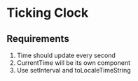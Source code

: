 # Ticking Clock

## Requirements

1) Time should update every second
2) CurrentTime will be its own component
3) Use setInterval and toLocaleTimeString
